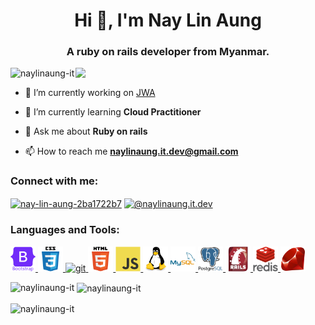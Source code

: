 <h1 align="center">Hi 👋, I'm Nay Lin Aung</h1>
<h3 align="center">A ruby on rails developer from Myanmar.</h3>
<img align="right" alt"Coding" width="400" src="https://www.joanmira.com/blog/full-stack-developers/images/skill-up-blog_2.png">

<p align="left"> <img src="https://komarev.com/ghpvc/?username=naylinaung-it&label=Profile%20views&color=0e75b6&style=flat" alt="naylinaung-it" /> </p>

- 🔭 I’m currently working on [JWA](https://member-dev.jwalking.jp/members/sign_in)

- 🌱 I’m currently learning **Cloud Practitioner**

- 💬 Ask me about **Ruby on rails**

- 📫 How to reach me **naylinaung.it.dev@gmail.com**

<h3 align="left">Connect with me:</h3>
<p align="left">
<a href="https://linkedin.com/in/nay-lin-aung-2ba1722b7" target="blank"><img align="center" src="https://raw.githubusercontent.com/rahuldkjain/github-profile-readme-generator/master/src/images/icons/Social/linked-in-alt.svg" alt="nay-lin-aung-2ba1722b7" height="30" width="40" /></a>
<a href="https://medium.com/@naylinaung.it.dev" target="blank"><img align="center" src="https://raw.githubusercontent.com/rahuldkjain/github-profile-readme-generator/master/src/images/icons/Social/medium.svg" alt="@naylinaung.it.dev" height="30" width="40" /></a>
</p>

<h3 align="left">Languages and Tools:</h3>
<p align="left"> <a href="https://getbootstrap.com" target="_blank" rel="noreferrer"> <img src="https://raw.githubusercontent.com/devicons/devicon/master/icons/bootstrap/bootstrap-plain-wordmark.svg" alt="bootstrap" width="40" height="40"/> </a> <a href="https://www.w3schools.com/css/" target="_blank" rel="noreferrer"> <img src="https://raw.githubusercontent.com/devicons/devicon/master/icons/css3/css3-original-wordmark.svg" alt="css3" width="40" height="40"/> </a> <a href="https://git-scm.com/" target="_blank" rel="noreferrer"> <img src="https://www.vectorlogo.zone/logos/git-scm/git-scm-icon.svg" alt="git" width="40" height="40"/> </a> <a href="https://www.w3.org/html/" target="_blank" rel="noreferrer"> <img src="https://raw.githubusercontent.com/devicons/devicon/master/icons/html5/html5-original-wordmark.svg" alt="html5" width="40" height="40"/> </a> <a href="https://developer.mozilla.org/en-US/docs/Web/JavaScript" target="_blank" rel="noreferrer"> <img src="https://raw.githubusercontent.com/devicons/devicon/master/icons/javascript/javascript-original.svg" alt="javascript" width="40" height="40"/> </a> <a href="https://www.linux.org/" target="_blank" rel="noreferrer"> <img src="https://raw.githubusercontent.com/devicons/devicon/master/icons/linux/linux-original.svg" alt="linux" width="40" height="40"/> </a> <a href="https://www.mysql.com/" target="_blank" rel="noreferrer"> <img src="https://raw.githubusercontent.com/devicons/devicon/master/icons/mysql/mysql-original-wordmark.svg" alt="mysql" width="40" height="40"/> </a> <a href="https://www.postgresql.org" target="_blank" rel="noreferrer"> <img src="https://raw.githubusercontent.com/devicons/devicon/master/icons/postgresql/postgresql-original-wordmark.svg" alt="postgresql" width="40" height="40"/> </a> <a href="https://rubyonrails.org" target="_blank" rel="noreferrer"> <img src="https://raw.githubusercontent.com/devicons/devicon/master/icons/rails/rails-original-wordmark.svg" alt="rails" width="40" height="40"/> </a> <a href="https://redis.io" target="_blank" rel="noreferrer"> <img src="https://raw.githubusercontent.com/devicons/devicon/master/icons/redis/redis-original-wordmark.svg" alt="redis" width="40" height="40"/> </a> <a href="https://www.ruby-lang.org/en/" target="_blank" rel="noreferrer"> <img src="https://raw.githubusercontent.com/devicons/devicon/master/icons/ruby/ruby-original.svg" alt="ruby" width="40" height="40"/> </a> </p>

<p><img align="left" src="https://github-readme-stats.vercel.app/api/top-langs?username=naylinaung-it&show_icons=true&locale=en&layout=compact" alt="naylinaung-it" /></p>

<p>&nbsp;<img align="center" src="https://github-readme-stats.vercel.app/api?username=naylinaung-it&show_icons=true&locale=en" alt="naylinaung-it" /></p>

<p><img align="center" src="https://github-readme-streak-stats.herokuapp.com/?user=naylinaung-it&" alt="naylinaung-it" /></p>
